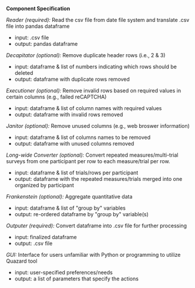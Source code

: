 **Component Specification**


_Reader (required):_ Read the csv file from date file system and translate
.csv file into pandas dataframe
- input: .csv file
- output: pandas dataframe

 
_Decapitator (optional):_ Remove duplicate header rows (i.e., 2 & 3)
- input: dataframe & list of numbers indicating which rows should be 
deleted
- output: dataframe with duplicate rows removed

_Executioner (optional):_ Remove invalid rows based on required values in
certain columns (e.g., failed reCAPTCHA)
- input: dataframe & list of column names with required values
- output: dataframe with invalid rows removed

_Janitor (optional):_ Remove unused columns (e.g., web broswer 
information)
- input: dataframe & list of columns names to be removed
- output: dataframe with unused columns removed

_Long-wide Converter (optional):_ Convert repeated measures/multi-trial
surveys from one participant per row to each measure/trial per row.
- input: dataframe & list of trials/rows per participant
- output: dataframe with the repeated measures/trials merged into one
organized by participant

_Frankenstein (optional):_ Aggregate quantitative data
- input: dataframe & list of "group by" variables
- output: re-ordered dataframe by "group by" variable(s)

_Outputer (required):_ Convert dataframe into .csv file for further
processing
- input: finalized dataframe
- output: .csv file

_GUI:_ Interface for users unfamiliar with Python or programming to
utilize Quazard tool
- input: user-specified preferences/needs
- output: a list of parameters that specify the actions

